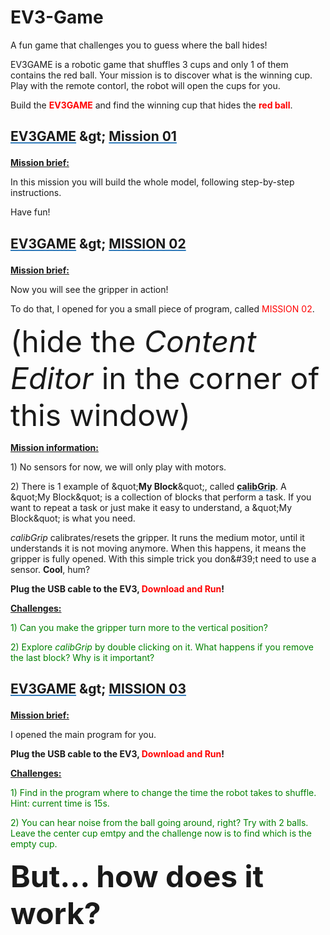 # EV3-Game

A fun game that challenges you to guess where the ball hides!

EV3GAME is a robotic game that shuffles 3 cups and only 1 of them contains the red ball. Your mission is to discover what is the winning cup. Play with the remote contorl, the robot will open the cups for you.

<?xml version="1.0" encoding="utf-8"?><ActivityCopyPaste fontsize="12" fontfamily="Verdana" xmlns="http://www.ni.com/ActivityRichTextDocument.xsd"><p>Build the <font color="#FF0000"><b>EV3GAME</b></font> and find the winning cup that hides the <font color="#FF0000"><b>red ball</b></font>.</p></ActivityCopyPaste>


## <?xml version="1.0" encoding="utf-8"?><ActivityCopyPaste fontsize="16" fontfamily="Verdana" xmlns="http://www.ni.com/ActivityRichTextDocument.xsd"><p><b><font color="#337CBB"><u><a action="NavigateActivity-GoToNamedSlide:Home">EV3GAME</a></u></font> &amp;gt; <font color="#337CBB"><u><a action="NavigateActivity-GoToNamedSlide:Mission 01">Mission 01</a></u></font></b></p></ActivityCopyPaste>

<?xml version="1.0" encoding="utf-8"?><ActivityCopyPaste fontsize="12" fontfamily="Verdana" xmlns="http://www.ni.com/ActivityRichTextDocument.xsd"><p><b><u>Mission brief:</u></b></p><p /><p>In this mission you will build the whole model, following step-by-step instructions.</p><p /><p>Have fun!</p></ActivityCopyPaste>


## <?xml version="1.0" encoding="utf-8"?><ActivityCopyPaste fontsize="16" fontfamily="Verdana" xmlns="http://www.ni.com/ActivityRichTextDocument.xsd"><p><b><font color="#337CBB"><u><a action="NavigateActivity-GoToNamedSlide:Home">EV3GAME</a></u></font> &amp;gt; <font color="#337CBB"><u><a action="NavigateActivity-GoToNamedSlide:Mission 02">MISSION 02</a></u></font></b></p></ActivityCopyPaste>

<?xml version="1.0" encoding="utf-8"?><ActivityCopyPaste fontsize="12" fontfamily="Verdana" xmlns="http://www.ni.com/ActivityRichTextDocument.xsd"><p><b><u>Mission brief:</u></b></p><p>Now you will see the gripper in action!</p><p>To do that, I opened for you a small piece of program, called <font color="#FF0000">MISSION 02</font>.</p><p /><p><font size="10">(hide the <i>Content Editor</i> in the corner of this window)</font></p></ActivityCopyPaste>

<?xml version="1.0" encoding="utf-8"?><ActivityCopyPaste fontsize="12" fontfamily="Verdana" xmlns="http://www.ni.com/ActivityRichTextDocument.xsd"><p><b><u>Mission information:</u></b></p><p>1) No sensors for now, we will only play with motors.</p><p /><p>2) There is 1 example of &amp;quot;<b>My Block</b>&amp;quot;, called <font color="#337CBB"><b><u><a action="ShowPaletteItem:MyBlockPolyGroup_80169500-4BF0-48B5-A440-0E53A1BACD44_calibGrip.ev3p">calibGrip</a></u></b></font>. A &amp;quot;My Block&amp;quot; is a collection of blocks that perform a task. If you want to repeat a task or just make it easy to understand, a &amp;quot;My Block&amp;quot; is what you need.</p><p><i>calibGrip</i> calibrates/resets the gripper. It runs the medium motor, until it understands it is not moving anymore. When this happens, it means the gripper is fully opened. With this simple trick you don&amp;#39;t need to use a sensor. <b>Cool</b>, hum?</p><p /><p><b>Plug the USB cable to the EV3, <font color="#FF0000">Download and Run</font>!</b></p><p /><p><b><u>Challenges:</u></b></p><p><font color="#008000">1) Can you make the gripper turn more to the vertical position?</font></p><p /><p><font color="#008000">2) Explore <i>calibGrip</i> by double clicking on it. What happens if you remove the last block? Why is it important?</font></p></ActivityCopyPaste>


## <?xml version="1.0" encoding="utf-8"?><ActivityCopyPaste fontsize="16" fontfamily="Verdana" xmlns="http://www.ni.com/ActivityRichTextDocument.xsd"><p><b><font color="#337CBB"><u><a action="NavigateActivity-GoToNamedSlide:Home">EV3GAME</a></u></font> &amp;gt; <font color="#337CBB"><u><a action="NavigateActivity-GoToNamedSlide:Mission 03">MISSION 03</a></u></font></b></p></ActivityCopyPaste>

<?xml version="1.0" encoding="utf-8"?><ActivityCopyPaste fontsize="12" fontfamily="Verdana" xmlns="http://www.ni.com/ActivityRichTextDocument.xsd"><p><b><u>Mission brief:</u></b></p><p>I opened the main program for you.</p><p /><p><b>Plug the USB cable to the EV3, <font color="#FF0000">Download and Run</font>!</b></p><p /><p><b><u>Challenges:</u></b></p><p><font color="#008000">1) Find in the program where to change the time the robot takes to shuffle. Hint: current time is 15s.</font></p><p /><p><font color="#008000">2) You can hear noise from the ball going around, right? Try with 2 balls. Leave the center cup emtpy and the challenge now is to find which is the empty cup.</font></p><p /><p /><p><font size="16"><b>But... how does it work?</b></font></p></ActivityCopyPaste>
